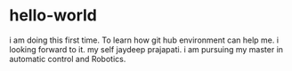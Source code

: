 # hello-world
i am doing this first time. To learn how git hub environment can help me.
i looking forward to it.
my self jaydeep prajapati. i am pursuing my master in automatic control and Robotics.

